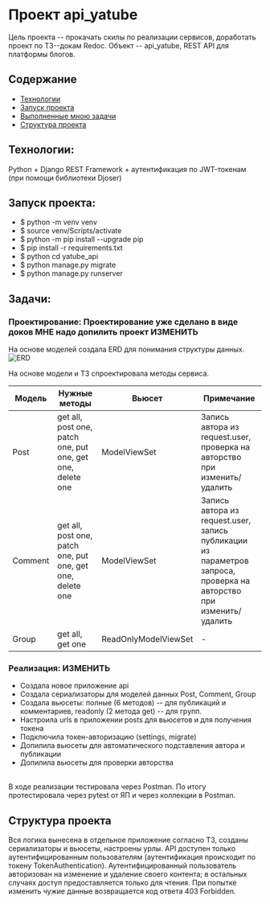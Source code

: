 # Проект api_yatube
Цель проекта -- прокачать скилы по реализации сервисов, доработать проект по ТЗ--докам Redoc.
Объект -- api_yatube, REST API для платформы блогов.  

## Содержание
- [Технологии](#технологии)
- [Запуск проекта](#запуск-проекта)
- [Выполненные мною задачи](#задачи)
- [Структура проекта](#структура-проекта)

## Технологии:
Python + Django REST Framework + аутентификация по JWT-токенам (при помощи библиотеки Djoser)


## Запуск проекта:
- $ python -m venv venv
- $ source venv/Scripts/activate
- $ python -m pip install --upgrade pip
- $ pip install -r requirements.txt
- $ python cd yatube_api
- $ python manage.py migrate
- $ python manage.py runserver

## Задачи:
### Проектирование: Проектирование уже сделано в виде доков МНЕ надо допилить проект ИЗМЕНИТЬ
На основе моделей создала ERD для понимания структуры данных.
![ERD](https://github.com/belyashnikovatn/api_yatube/blob/master/ERD%20api%20yatube.png)
<p>
На основе модели и ТЗ спроектировала методы сервиса.</p> 

| Модель | Нужные методы | Вьюсет | Примечание |
| --- | --- | --- | --- |
| Post | get all, post one, patch one, put one, get one, delete one | ModelViewSet | Запись автора из request.user, проверка на авторство при изменить/удалить |
| Comment | get all, post one, patch one, put one, get one, delete one | ModelViewSet | Запись автора из request.user, запись публикации из параметров запроса, проверка на авторство при изменить/удалить |
| Group | get all, get one | ReadOnlyModelViewSet | - |

### Реализация: ИЗМЕНИТЬ
- Создала новое приложение api
- Создала сериализаторы для моделей данных Post, Comment, Group
- Создала вьюсеты: полные (6 методов) -- для публикаций и комментариев, readonly (2 метода get) -- для групп.
- Настроила urls в приложении posts для вьюсетов и для получения токена
- Подключила токен-авторизацию (settings, migrate)
- Допилила вьюсеты для автоматического подставления автора и публикации
- Допилила вьюсеты для проверки авторства
<br>
В ходе реализации тестировала через Postman. По итогу протестировала через pytest от ЯП и через коллекции в Postman. 

## Структура проекта
Вся логика вынесена в отдельное приложение согласно ТЗ, созданы сериализаторы и вьюсеты, настроены урлы.
API доступен только аутентифицированным пользователям (аутентификация происходит по токену TokenAuthentication).
Аутентифицированный пользователь авторизован на изменение и удаление своего контента; в остальных случаях доступ предоставляется только для чтения. При попытке изменить чужие данные возвращается код ответа 403 Forbidden.